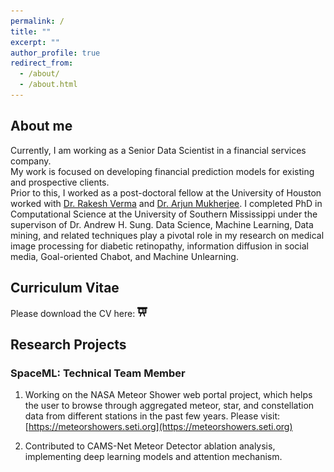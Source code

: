 ```yaml
---
permalink: /
title: ""
excerpt: ""
author_profile: true
redirect_from:
  - /about/
  - /about.html
---
```


## About me

Currently, I am working as a Senior Data Scientist in a financial services company. 
<br>
My work is focused on developing financial prediction models for existing and prospective clients.  
Prior to this, I worked as a post-doctoral fellow at the University of Houston worked with [Dr. Rakesh Verma](http://cs.uh.edu/~rmverma)  and [Dr. Arjun Mukherjee](https://www2.cs.uh.edu/~arjun/).
I completed PhD in Computational Science at the University of Southern Mississippi under the supervison of Dr. Andrew H. Sung. Data Science, Machine Learning, Data mining, and related techniques play a pivotal role in my research on medical image processing for diabetic retinopathy, information diffusion in social media, Goal-oriented Chabot, and Machine Unlearning.
<br>

## Curriculum Vitae
Please download the CV here: 
<a href="./../files/CV_Amartya.pdf" style="text-decoration: none;">
<img src="./../images/slides-icon.svg" width=16em title="Slides"/>
</a>

## Research Projects

### SpaceML: Technical Team Member

1. Working on the NASA Meteor Shower web portal project, which helps the user to browse through aggregated meteor, star, and constellation data from different stations in the past few years.
Please visit: [https://meteorshowers.seti.org](https://meteorshowers.seti.org)

2. Contributed to CAMS-Net Meteor Detector ablation analysis, implementing deep learning models and attention mechanism.